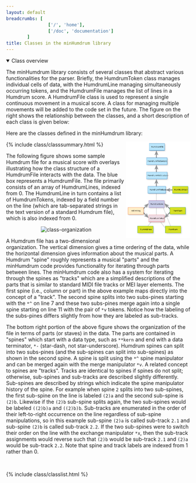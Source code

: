 ```yaml
---
layout: default
breadcrumbs: [
                ['/', 'home'],
                ['/doc', 'documentation']
        ]
title: Classes in the minHumdrum library
---
```



<details open>
<summary>
Class overview
</summary>

The minHumdrum library consists of several classes that abstract
various functionalities for the parser.  Briefly, the HumdrumToken
class manages individual cells of data, with the HumdrumLine managing
simultaneously occurring tokens, and the HumdrumFile manages the
list of lines in a Humdrum score.  A HumdrumFile class is used to
represent a single continuous movement in a musical score.  A class
for managing multiple movements will be added to the code set in
the future.  The figure on the right shows the relationship between
the classes, and a short description of each class is given below:

Here are the classes defined in the minHumdrum library:

<img width="35%" style="display:float; float:right;" src="/images/class-organization.svg">
{% include class/classsummary.html %}

The following figure shows some sample Humdrum file for a musical
score with overlays illustrating how the class structure of a
HumdrumFile interacts with the data.  The blue box represents a
HumdrumFile.  The file primarily consists of an array of HumdrumLines,
indexed from 0.  The HumdrumLine in turn contains a list of
HumdrumTokens, indexed by a field number on the line (which are
tab-separated strings in the text version of a standard Humdrum
file), which is also indexed from 0.

<center>
<img title="class-organization" width="600" src="https://cdn.rawgit.com/craigsapp/minHumdrum/gh-pages/images/humdrum-file.svg">
</center>

A Humdrum file has a two-dimensional organization.  The vertical
dimension gives a time ordering of the data, while the horizontal
dimension gives information about the musical parts.  A Humdrum
"spine" roughly represents a musical "parts" and the minHumdrum
code provides functionality for iterating through parts between
lines.  The minHumdrum code also has a system for iterating through
the spines as "tracks" which are a simplified descriptions of the
parts that is similar to standard MIDI file tracks or MEI layer
elements.  The first spine (i.e., column or part) in the above
example maps directly into the concept of a "track".  The second
spine splits into two subs-pines starting with the `*^` on line 7
and these two subs-pines merge again into a single spine starting
on line 11 with the pair of `*v` tokens.  Notice how the labeling
of the subs-pines differs slightly from how they are labeled as
sub-tracks.

The bottom right portion of the above figure shows the organization
of the file in terms of parts (or staves) in the data.  The parts
are contained in "spines" which start with a data type, such as
`**kern` and end with a data terminator, `*-` (star-dash, not
star-underscore).  Humdrum spines can split into two subs-pines
(and the sub-spines can split into sub-spines) as shown in the
second spine.  A spine is split using the `*^` spine manipulator
and can be merged again with the merge manipulator `*v`.  A related
concept to spines are "tracks".  Tracks are identical to spines if
spines do not split; otherwise, sub-spines and sub-tracks are
described slightly differently.  Sub-spines are described by strings
which indicate the spine manipulator history of the spine.  For
example when spine `2` splits into two sub-spines, the first sub-spine
on the line is labeled `(2)a` and the second sub-spine is 
`(2)b`.  Likewise if the `(2)b` sub-spine splits again, the two sub-spines
would be labeled `((2)b)a` and `((2)b)b`.  Sub-tracks are enumerated
in the order of their left-to-right occurrence on the line regardless
of sub-spine manipulations, so in this example sub-spine `(2)a` is
called sub-track `2.1` and sub-spine `(2)b` is called sub-track
`2.2`.  If the two sub-spines were to switch their order on the
line with the exchange manipulator `*x`, then the sub-track assignments
would reverse such that `(2)b` would be sub-track `2.1` and `(2)a`
would be sub-track `2.2`.  Note that spine and track labels are
indexed from 1 rather than 0.


</details>


&nbsp;


{% include class/classlist.html %}


